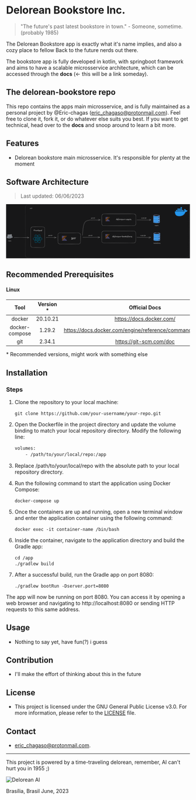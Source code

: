 # Delorean Bookstore Inc.
> "The future's past latest bookstore in town." - Someone, sometime. (probably 1985)

The Delorean Bookstore app is exactly what it's name implies, and also a cozy place to fellow Back to the future nerds out there.

The bookstore app is fully developed in kotlin, with springboot framework and aims to have a scalable microsservice architecture, which can be accessed 
through the **docs** (<- this will be a link someday). 

## The delorean-bookstore repo
This repo contains the apps main microsservice, and is fully maintained as a personal project by @Eric-chagas (eric_chagaso@protonmail.com).
Feel free to clone it, fork it, or do whatever else suits you best. If you want to get technical, head over to the **docs** and snoop around to 
learn a bit more. 

## Features

- Delorean bookstore main microsservice. It's responsible for plenty at the moment

## Software Architecture

> Last updated: 06/06/2023

![software architecture](delorean-bookstore.architecture.png)

## Recommended Prerequisites

#### Linux 

|      Tool      | Version * |                         Official Docs                         |
| :------------: | :-------: | :-----------------------------------------------------------: |
|     docker     | 20.10.21  |                   https://docs.docker.com/                    |
| docker-compose |  1.29.2   | https://docs.docker.com/engine/reference/commandline/compose/ |
|      git       |  2.34.1   |                    https://git-scm.com/doc                    |

\* Recommended versions, might work with something else

## Installation

### Steps

1. Clone the repository to your local machine:

   ```shell
   git clone https://github.com/your-username/your-repo.git

2. Open the Dockerfile in the project directory and update the volume binding to match your local repository directory. Modify the following line:

    ```dockerfile
    volumes:
        - /path/to/your/local/repo:/app

3. Replace /path/to/your/local/repo with the absolute path to your local repository directory.

4. Run the following command to start the application using Docker Compose:

    ```shell
    docker-compose up

5. Once the containers are up and running, open a new terminal window and enter the application container using the following command:

    ```shell
    docker exec -it container-name /bin/bash

6. Inside the container, navigate to the application directory and build the Gradle app:

    ```shell
    cd /app
    ./gradlew build

7. After a successful build, run the Gradle app on port 8080:

    ```shell
    ./gradlew bootRun -Dserver.port=8080

The app will now be running on port 8080. You can access it by opening a web browser and navigating to http://localhost:8080 or sending HTTP requests to this same address.

## Usage

- Nothing to say yet, have fun(?) i guess

## Contribution

- I'll make the effort of thinking about this in the future

## License

- This project is licensed under the GNU General Public License v3.0. 
For more information, please refer to the [LICENSE](LICENSE) file.

## Contact

- eric_chagaso@protonmail.com.

---


This project is powered by a time-traveling delorean, remember, AI can't hurt you in 1955 ;)

![Delorean AI](/src/main/resources/static/dailorean.jpg)


Brasília, Brasil
June, 2023